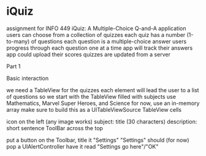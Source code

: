 # iQuiz
assignment for INFO 449
iQuiz: A Multiple-Choice Q-and-A application
users can choose from a collection of quizzes
each quiz has a number (1-to-many) of questions
each question is a multiple-choice answer
users progress through each question one at a time
app will track their answers
app could upload their scores
quizzes are updated from a server
 

Part 1

Basic interaction

we need a TableView for the quizzes
each element will lead the user to a list of questions
so we start with the TableView filled with subjects
use Mathematics, Marvel Super Heroes, and Science
for now, use an in-memory array
make sure to build this as a UITableViewSource
TableView cells

icon on the left (any image works)
subject: title (30 characters)
description: short sentence
ToolBar across the top

put a button on the Toolbar, title it "Settings"
"Settings" should (for now) pop a UIAlertController
have it read "Settings go here"/"OK"
